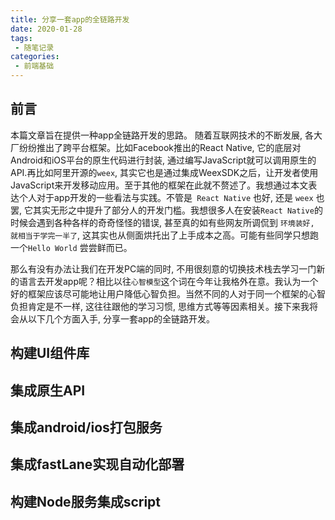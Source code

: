 ```yaml
---
title: 分享一套app的全链路开发
date: 2020-01-28
tags:
 - 随笔记录
categories:
 - 前端基础
---
```


## 前言

  本篇文章旨在提供一种app全链路开发的思路。 随着互联网技术的不断发展, 各大厂纷纷推出了跨平台框架。比如Facebook推出的React Native, 它的底层对Android和iOS平台的原生代码进行封装, 通过编写JavaScript就可以调用原生的API.再比如阿里开源的``` weex ```, 其实它也是通过集成WeexSDK之后，让开发者使用 JavaScript来开发移动应用。至于其他的框架在此就不赘述了。我想通过本文表达个人对于app开发的一些看法与实践。不管是``` React Native``` 也好, 还是 ``` weex ``` 也罢, 它其实无形之中提升了部分人的开发门槛。我想很多人在安装``` React Native ```的时候会遇到各种各样的奇奇怪怪的错误, 甚至真的如有些网友所调侃到 ``` 环境装好, 就相当于学完一半了 ```, 这其实也从侧面烘托出了上手成本之高。可能有些同学只想跑一个``` Hello World ``` 尝尝鲜而已。

  那么有没有办法让我们在开发PC端的同时, 不用很刻意的切换技术栈去学习一门新的语言去开发app呢？相比以往``` 心智模型 ```这个词在今年让我格外在意。我认为一个好的框架应该尽可能地让用户降低心智负担。当然不同的人对于同一个框架的心智负担肯定是不一样, 这往往跟他的学习习惯, 思维方式等等因素相关。接下来我将会从以下几个方面入手, 分享一套app的全链路开发。


## 构建UI组件库


## 集成原生API


## 集成android/ios打包服务


## 集成fastLane实现自动化部署


## 构建Node服务集成script
